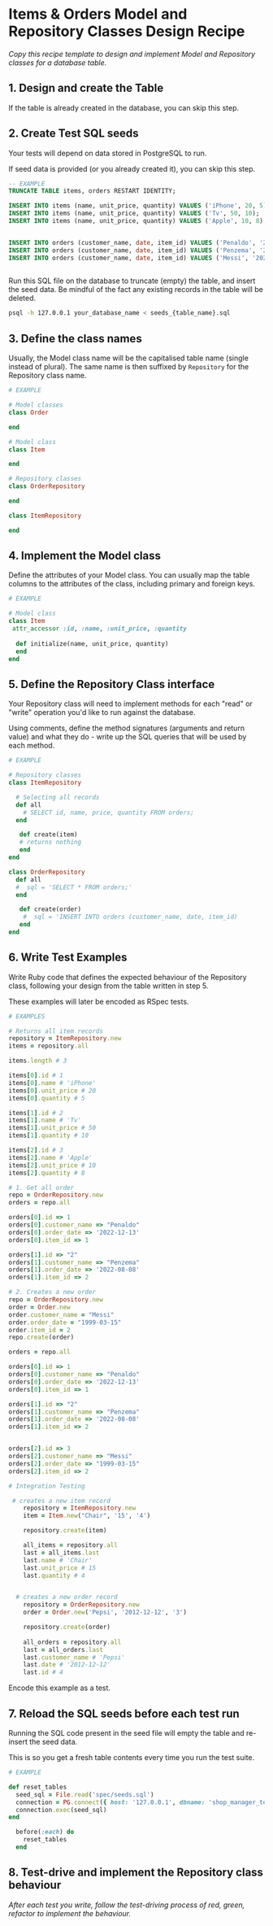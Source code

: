 # Items & Orders Model and Repository Classes Design Recipe

_Copy this recipe template to design and implement Model and Repository classes for a database table._

## 1. Design and create the Table

If the table is already created in the database, you can skip this step.

## 2. Create Test SQL seeds

Your tests will depend on data stored in PostgreSQL to run.

If seed data is provided (or you already created it), you can skip this step.

```sql
-- EXAMPLE
TRUNCATE TABLE items, orders RESTART IDENTITY;

INSERT INTO items (name, unit_price, quantity) VALUES ('iPhone', 20, 5);
INSERT INTO items (name, unit_price, quantity) VALUES ('Tv', 50, 10);
INSERT INTO items (name, unit_price, quantity) VALUES ('Apple', 10, 8);


INSERT INTO orders (customer_name, date, item_id) VALUES ('Penaldo', '2022-03-01', 1);
INSERT INTO orders (customer_name, date, item_id) VALUES ('Penzema', '2022-12-04', 2);
INSERT INTO orders (customer_name, date, item_id) VALUES ('Messi', '2022-10-06', 3);
  
```

Run this SQL file on the database to truncate (empty) the table, and insert the seed data. Be mindful of the fact any existing records in the table will be deleted.

```bash
psql -h 127.0.0.1 your_database_name < seeds_{table_name}.sql
```

## 3. Define the class names

Usually, the Model class name will be the capitalised table name (single instead of plural). The same name is then suffixed by `Repository` for the Repository class name.

```ruby
# EXAMPLE

# Model classes
class Order

end

# Model class
class Item

end

# Repository classes
class OrderRepository

end

class ItemRepository

end

```

## 4. Implement the Model class

Define the attributes of your Model class. You can usually map the table columns to the attributes of the class, including primary and foreign keys.

```ruby
# EXAMPLE

# Model class
class Item
 attr_accessor :id, :name, :unit_price, :quantity
  
  def initialize(name, unit_price, quantity)
  end
end

```

## 5. Define the Repository Class interface

Your Repository class will need to implement methods for each "read" or "write" operation you'd like to run against the database.

Using comments, define the method signatures (arguments and return value) and what they do - write up the SQL queries that will be used by each method.

```ruby
# EXAMPLE

# Repository classes
class ItemRepository

  # Selecting all records
  def all
    # SELECT id, name, price, quantity FROM orders;
  end

   def create(item)
   # returns nothing
   end
end

class OrderRepository
  def all
  #  sql = 'SELECT * FROM orders;'
  end

   def create(order)
    #  sql = 'INSERT INTO orders (customer_name, date, item_id)
   end
end
```

## 6. Write Test Examples

Write Ruby code that defines the expected behaviour of the Repository class, following your design from the table written in step 5.

These examples will later be encoded as RSpec tests.

```ruby
# EXAMPLES

# Returns all item records
repository = ItemRepository.new
items = repository.all

items.length # 3

items[0].id # 1
items[0].name # 'iPhone'
items[0].unit_price # 20
items[0].quantity # 5

items[1].id # 2
items[1].name # 'Tv'
items[1].unit_price # 50
items[1].quantity # 10

items[2].id # 3
items[2].name # 'Apple'
items[2].unit_price # 10
items[2].quantity # 8

# 1. Get all order
repo = OrderRepository.new
orders = repo.all

orders[0].id => 1
orders[0].customer_name => "Penaldo"
orders[0].order_date => '2022-12-13'
orders[0].item_id => 1

orders[1].id => "2"
orders[1].customer_name => "Penzema"
orders[1].order_date => '2022-08-08'
orders[1].item_id => 2

# 2. Creates a new order
repo = OrderRepository.new
order = Order.new
order.customer_name = "Messi"
order.order_date = "1999-03-15"
order.item_id = 2
repo.create(order)

orders = repo.all

orders[0].id => 1
orders[0].customer_name => "Penaldo"
orders[0].order_date => '2022-12-13'
orders[0].item_id => 1

orders[1].id => "2"
orders[1].customer_name => "Penzema"
orders[1].order_date => '2022-08-08'
orders[1].item_id => 2


orders[2].id => 3
orders[2].customer_name => "Messi"
orders[2].order_date => "1999-03-15"
orders[2].item_id => 2

# Integration Testing

 # creates a new item record
    repository = ItemRepository.new
    item = Item.new("Chair", '15', '4')

    repository.create(item)

    all_items = repository.all
    last = all_items.last
    last.name # 'Chair'
    last.unit_price # 15
    last.quantity # 4


  # creates a new order record
    repository = OrderRepository.new
    order = Order.new('Pepsi', '2012-12-12', '3')

    repository.create(order)
    
    all_orders = repository.all
    last = all_orders.last
    last.customer_name # 'Pepsi'
    last.date # '2012-12-12'
    last.id # 4
```

Encode this example as a test.

## 7. Reload the SQL seeds before each test run

Running the SQL code present in the seed file will empty the table and re-insert the seed data.

This is so you get a fresh table contents every time you run the test suite.

```ruby
# EXAMPLE

def reset_tables
  seed_sql = File.read('spec/seeds.sql')
  connection = PG.connect({ host: '127.0.0.1', dbname: 'shop_manager_test' })
  connection.exec(seed_sql)
end

  before(:each) do 
    reset_tables
  end

```

## 8. Test-drive and implement the Repository class behaviour

_After each test you write, follow the test-driving process of red, green, refactor to implement the behaviour._

